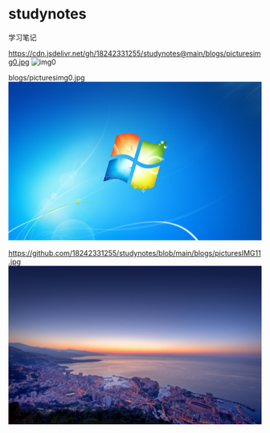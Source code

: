 # studynotes
学习笔记


https://cdn.jsdelivr.net/gh/18242331255/studynotes@main/blogs/picturesimg0.jpg
![img0](https://cdn.jsdelivr.net/gh/18242331255/studynotes@main/blogs/picturesimg0.jpg)


blogs/picturesimg0.jpg
![img0](blogs/picturesimg0.jpg)


https://github.com/18242331255/studynotes/blob/main/blogs/picturesIMG11.jpg
![image](https://github.com/18242331255/studynotes/blob/main/blogs/picturesIMG11.jpg)

